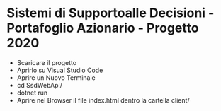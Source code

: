 # Sistemi di Supportoalle Decisioni - Portafoglio Azionario - Progetto 2020

- Scaricare il progetto
- Aprirlo su Visual Studio Code
- Aprire un Nuovo Terminale
- cd SsdWebApi/
- dotnet run
- Aprire nel Browser il file index.html dentro la cartella client/
